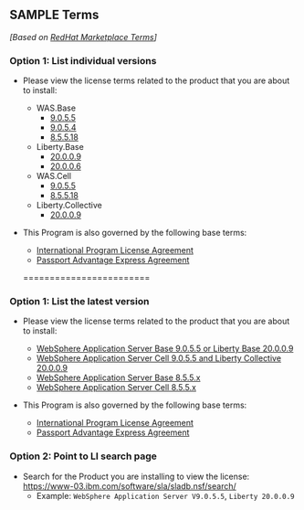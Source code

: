 ## SAMPLE Terms

*[Based on [RedHat Marketplace Terms](https://marketplace.redhat.com/en-us/commerce/terms?offeringId=13e122ce06ac87807c6d2745fd461fe4)]*



### Option 1: List individual versions

- Please view the license terms related to the product that you are about to install:
  - WAS.Base
    - [9.0.5.5](https://www-03.ibm.com/software/sla/sladb.nsf/displaylis/71EAEEBBE696D8E6852585D8005CF4D9?OpenDocument)
    - [9.0.5.4](https://www-03.ibm.com/software/sla/sladb.nsf/displaylis/CDCDA0B8E2DFCE1C852585850014C6F7?OpenDocument)
    - [8.5.5.18](https://www-03.ibm.com/software/sla/sladb.nsf/displaylis/7E108C8407C5E3D2852585F1000CC762?OpenDocument)
  - Liberty.Base
    - [20.0.0.9](https://www-03.ibm.com/software/sla/sladb.nsf/displaylis/71EAEEBBE696D8E6852585D8005CF4D9?OpenDocument)
    - [20.0.0.6](https://www-03.ibm.com/software/sla/sladb.nsf/displaylis/CDCDA0B8E2DFCE1C852585850014C6F7?OpenDocument)
  - WAS.Cell
    - [9.0.5.5](https://www-03.ibm.com/software/sla/sladb.nsf/displaylis/3D95A7D02B4857DE852585D8005CE973?OpenDocument)  
    - [8.5.5.18](https://www-03.ibm.com/software/sla/sladb.nsf/displaylis/1BFA067D857ACEF8852585F1000CC10C?OpenDocument)
  - Liberty.Collective
    - [20.0.0.9](https://www-03.ibm.com/software/sla/sladb.nsf/displaylis/3D95A7D02B4857DE852585D8005CE973?OpenDocument)

- This Program is also governed by the following base terms:
  - [International Program License Agreement](https://www-03.ibm.com/software/sla/sladb.nsf/sla/bla/)
  - [Passport Advantage Express Agreement](https://www.ibm.com/software/passportadvantage/pae_agreements.html)
  
  
  
  ======================== 
  
  
### Option 1: List the latest version
- Please view the license terms related to the product that you are about to install:
  - [WebSphere Application Server Base 9.0.5.5 or Liberty Base 20.0.0.9](https://www-03.ibm.com/software/sla/sladb.nsf/displaylis/71EAEEBBE696D8E6852585D8005CF4D9?OpenDocument)
  - [WebSphere Application Server Cell 9.0.5.5  and Liberty Collective 20.0.0.9](https://www-03.ibm.com/software/sla/sladb.nsf/displaylis/3D95A7D02B4857DE852585D8005CE973?OpenDocument)
  - [WebSphere Application Server Base 8.5.5.x](https://www-03.ibm.com/software/sla/sladb.nsf/displaylis/7E108C8407C5E3D2852585F1000CC762?OpenDocument)
  - [WebSphere Application Server Cell 8.5.5.x](https://www-03.ibm.com/software/sla/sladb.nsf/displaylis/1BFA067D857ACEF8852585F1000CC10C?OpenDocument)

- This Program is also governed by the following base terms:
  - [International Program License Agreement](https://www-03.ibm.com/software/sla/sladb.nsf/sla/bla/)
  - [Passport Advantage Express Agreement](https://www.ibm.com/software/passportadvantage/pae_agreements.html)

### Option 2: Point to LI search page
- Search for the Product you are installing to view the license: https://www-03.ibm.com/software/sla/sladb.nsf/search/
  - Example: `WebSphere Application Server V9.0.5.5`, `Liberty 20.0.0.9`
